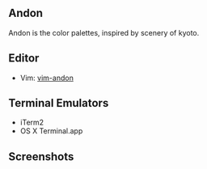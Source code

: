 ## Andon
Andon is the color palettes, inspired by scenery of kyoto.

## Editor

* Vim: [vim-andon](https://github.com/muratas/vim-andon)

## Terminal Emulators

* iTerm2
* OS X Terminal.app

## Screenshots
